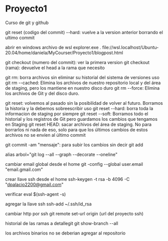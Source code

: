 # Proyecto1
Curso de git y github

git reset (codigo del commit) --hard: vuelve a la version anterior borrando el ultimo commit

abrir en windows archivo de wsl
explorer.exe .
file://wsl.localhost/Ubuntu-20.04/home/daniela/MyCourser/Proyecto1/blogpost.html

git checkout (numero del commit): ver la primera version 
git checkout (rama): devuelve el head a la rama que necesito 

git rm: borra archivos sin eliminar su historial del sistema de versiones
    uso
    git rm --cached: Elimina los archivos de nuestro repositorio local y del área de staging, pero los mantiene en nuestro disco duro
    git rm --force: Elimina los archivos de Git y del disco duro.

git reset:  volvemos al pasado sin la posibilidad de volver al futuro. Borramos la historia y la debemos sobreescribir
    uso
    git reset --hard: borra toda la informacion de staging por siempre
    git reset --soft: Borramos todo el historial y los registros de Git pero guardamos los cambios que tengamos en Staging
    git reset HEAD: sacar archivos del área de staging. No para borrarlos ni nada de eso, solo para que los últimos cambios de estos archivos no se envíen al último commit                         

git commit -am "mensaje": para subir los cambios sin decir git add

alias arbol="git log --all --graph --decorate --oneline"

cambiar email global
desde el home
git -config --global user.email "email.gmail.com"

crear llave ssh
desde el home
ssh-keygen -t rsa -b 4096 -C "dpalacio2200@gmail.com"

verificar
eval $(ssh-agent -s)

agregar la llave ssh
ssh-add ~/.ssh/id_rsa

cambiar http por ssh
git remote set-url origin (url del proyecto ssh)

historial de las ramas a detallegit
git show-branch --all

los archivos binarios no se deberian agregar al repositorio